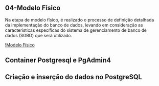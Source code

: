 ## 04-Modelo Físico

Na etapa de modelo físico, é realizado o processo de definição detalhada da implementação do banco de dados, levando em consideração as características específicas do sistema de gerenciamento de banco de dados (SGBD) que será utilizado.

[!Modelo Físico]()

## Container Postgresql e PgAdmin4

## Criação e inserção do dados no PostgreSQL